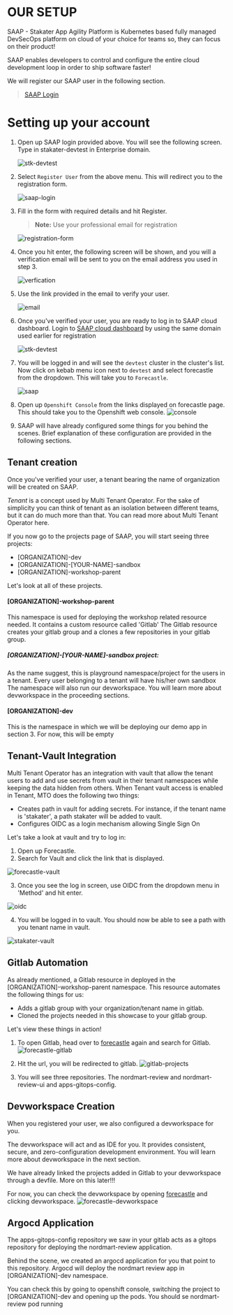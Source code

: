 # OUR SETUP


SAAP - Stakater App Agility Platform is Kubernetes based fully managed DevSecOps platform on cloud of your choice for teams so, they can focus on their product!

SAAP enables developers to control and configure the entire cloud development loop in order to ship software faster!

We will register our SAAP user in the following section.

   > [SAAP Login](https://dev.cloud.stakater.com/)
# Setting up your account

1. Open up SAAP login provided above. You will see the following screen. Type in stakater-devtest in Enterprise domain.

   ![stk-devtest](./images/stk-devtest.png)

2. Select `Register User` from the above menu. This will redirect you to the registration form.

   ![saap-login](./images/saap-login-1.png)

3. Fill in the form with required details and hit Register.

   > **Note:** Use your professional email for registration

   ![registration-form](./images/registration-form.png)

4. Once you hit enter, the following screen will be shown, and you will a verification email will be sent to you on the email address you used in step 3.

   ![verfication](./images/verification.png)

5. Use the link provided in the email to verify your user.

   ![email](./images/email.png)

6. Once you've verified your user, you are ready to log in to SAAP   cloud dashboard. Login to [SAAP cloud dashboard](https://dev.cloud.stakater.com/) by using the same domain used earlier for registration

   ![stk-devtest](./images/stk-devtest.png)

7. You will be logged in and will see the `devtest` cluster in the cluster's list. Now click on kebab menu icon next to `devtest` and select forecastle from the dropdown. This will take you to `Forecastle`.

   ![saap](./images/saap.png)

8. Open up `Openshift Console` from the links displayed on forecastle page. This should take you to the Openshift web console.
   ![console](./images/console.png)

9. SAAP will have already configured some things for you behind the scenes. Brief explanation of these configuration are provided in the following sections.


## Tenant creation

Once you've verified your user, a tenant bearing the name of organization will be created on SAAP.

*_Tenant_* is a concept used by Multi Tenant Operator. For the sake of simplicity you can think of tenant as an isolation between different teams, but it can do much more than that. You can read more about Multi Tenant Operator here.

If you now go to the projects page of SAAP, you will start seeing three projects:
* [ORGANIZATION]-dev
* [ORGANIZATION]-[YOUR-NAME]-sandbox
* [ORGANIZATION]-workshop-parent

Let's look at all of these projects.

#### [ORGANIZATION]-workshop-parent

This namespace is used for deploying the workshop related resource needed. It contains a custom resource called 'Gitlab'
The Gitlab resource creates your gitlab group and a clones a few repositories in your gitlab group.

##### [ORGANIZATION]-[YOUR-NAME]-sandbox project:
As the name suggest, this is playground namespace/project for the users in a tenant. Every user belonging to a tenant will have his/her own sandbox
The namespace will also run our devworkspace. You will learn more about devworkspace in the proceeding sections.

#### [ORGANIZATION]-dev
This is the namespace in which we will be deploying our demo app in section 3. For now, this will be empty

## Tenant-Vault Integration

Multi Tenant Operator has an integration with vault that allow the tenant users to add and use secrets from vault in their tenant namespaces while keeping the data hidden from others.
When Tenant vault access is enabled in Tenant, MTO does the following two things:

* Creates path in vault for adding secrets. For instance, if the tenant name is 'stakater', a path stakater will be added to vault.
* Configures OIDC as a login mechanism allowing Single Sign On

Let's take a look at vault and try to log in:

1. Open up Forecastle.
2. Search for Vault and click the link that is displayed.

![forecastle-vault](./images/forecastle-vault.png)

3. Once you see the log in screen, use OIDC from the dropdown menu in 'Method' and hit enter.

![oidc](./images/oidc-login.png)

4. You will be logged in to vault. You should now be able to see a path with you tenant name in vault.

![stakater-vault](./images/stakater-vault.png)

## Gitlab Automation

As already mentioned, a Gitlab resource in deployed in the [ORGANIZATION]-workshop-parent namespace. This resource automates the following things for us:

* Adds a gitlab group with your organization/tenant name in gitlab.
* Cloned the projects needed in this showcase to your gitlab group.

Let's view these things in action!

1. To open Gitlab, head over to [forecastle](https://forecastle-stakater-forecastle.apps.devtest.vxdqgl7u.kubeapp.cloud/) again and search for Gitlab.
   ![forecastle-gitlab](./images/forecastle-gitlab.png)

2. Hit the url, you will be redirected to gitlab.
   ![gitlab-projects](./images/gitlab-projects.png)

3. You will see three repositories. The nordmart-review and nordmart-review-ui and apps-gitops-config. 
  


## Devworkspace Creation

When you registered your user, we also configured a devworkspace for you.

The devworkspace will act and as IDE for you. It provides  consistent, secure, and zero-configuration development environment. You will learn more about devworkspace in the next section.

We have already linked the projects added in Gitlab to your devworkspace through a devfile. More on this later!!!

For now, you can check the devworkspace by opening [forecastle](https://forecastle-stakater-forecastle.apps.devtest.vxdqgl7u.kubeapp.cloud/)  and clicking devworkspace.
![forecastle-devworkspace](./images/forecastle-devworkspace.png)



## Argocd Application

The apps-gitops-config repository we saw in your gitlab acts as a gitops repository for deploying the nordmart-review application.

Behind the scene, we created an argocd application for you that point to this repository. Argocd will deploy the nordmart review app in [ORGANIZATION]-dev namespace. 

You can check this by going to openshift console, switching the project to [ORGANIZATION]-dev and opening up the pods. You should se nordmart-review pod running
